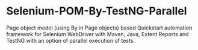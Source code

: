 # Selenium-POM-By-TestNG-Parallel
 Page object model (using By in Page objects) based Quickstart automation framework for Selenium WebDriver with Maven, Java, Extent Reports and TestNG with an option of parallel execution of tests.
